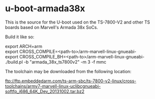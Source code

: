 # u-boot-armada38x

This is the source for the U-boot used on the TS-7800-V2 and other TS boards based on Marvell's Armada 38x SoCs.<br>

Build it like so:<br>

export ARCH=arm<br>
export CROSS_COMPILE=&lt;path-to&gt;/arm-marvell-linux-gnueabi-<br> 
export CROSS_COMPILE_BH=&lt;path-to&gt;/arm-marvell-linux-gnueabi-<br>
./build.pl -b "armada_38x_ts7800v2" -m 3 -f mmc<br>


The toolchain may be downloaded from the following location:<br>

ftp://ftp.embeddedarm.com/ts-arm-sbc/ts-7800-v2-linux/cross-toolchains/armv7-marvell-linux-uclibcgnueabi-softfp_i686_64K_Dev_20131002.tar.bz2
